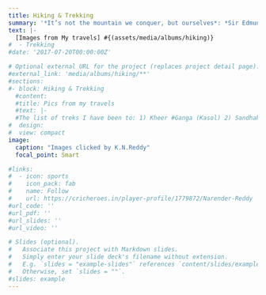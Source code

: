 ```yaml
---
title: Hiking & Trekking
summary: '*It’s not the mountain we conquer, but ourselves*: *Sir Edmund Hillary* ...  <be> The demands of life often prevent me from pursuing my soul-nourishing passion as much as I would like. With daily responsibilities keeping me busy, my hiking boots often sit unused, craving the rugged terrain they are meant to tread. But in those rare moments amidst the mountains, the joy is incomparable, like reuniting with a dear old friend' 
text: |-
  [Images from My travels] #{(assets/media/albums/hiking)}
#  - Trekking
#date: '2017-07-20T00:00:00Z'

# Optional external URL for the project (replaces project detail page).
#external_link: 'media/albums/hiking/**'
#sections:
#- block: Hiking & Trekking
  #content:
  #title: Pics from my travels
  #text: |-
  #The list of treks I have been to: 1) Kheer #Ganga (Kasol) 2) Sandhakphu (West Bengal) 3) #KedarKanta (Uttarakhand)  <br> {{<gallery #album="hiking">}}
#  design:
#  view: compact
image:
  caption: "Images clicked by K.N.Reddy"
  focal_point: Smart

#links:
#  - icon: sports
#    icon_pack: fab
#    name: Follow
#    url: https://cricheroes.in/player-profile/1779872/Narender-Reddy
#url_code: ''
#url_pdf: ''
#url_slides: ''
#url_video: ''

# Slides (optional).
#   Associate this project with Markdown slides.
#   Simply enter your slide deck's filename without extension.
#   E.g. `slides = "example-slides"` references `content/slides/example-slides.md`.
#   Otherwise, set `slides = ""`.
#slides: example
---
```

